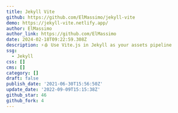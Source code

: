 ```yaml
---
title: Jekyll Vite
github: https://github.com/ElMassimo/jekyll-vite
demo: https://jekyll-vite.netlify.app/
author: ElMassimo
author_link: https://github.com/ElMassimo
date: 2024-02-18T09:22:59.308Z
description: ⚡️🩸 Use Vite.js in Jekyll as your assets pipeline
ssg:
  - Jekyll
css: []
cms: []
category: []
draft: false
publish_date: '2021-06-30T15:56:50Z'
update_date: '2022-09-09T15:15:38Z'
github_star: 46
github_fork: 4
---
```

